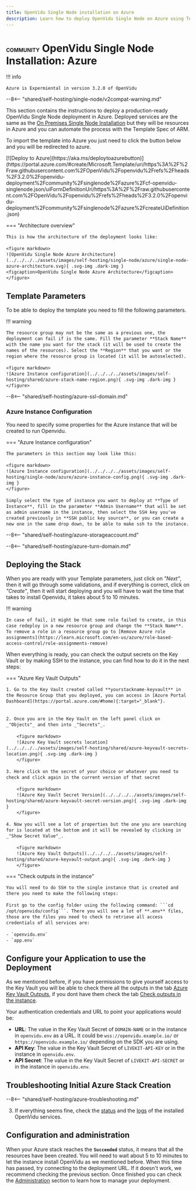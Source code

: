 ```yaml
---
title: OpenVidu Single Node installation on Azure
description: Learn how to deploy OpenVidu Single Node on Azure using Template specs of Azure Resource Manager
---
```


# <span class="openvidu-tag openvidu-community-tag" style="font-size: .5em">COMMUNITY</span> OpenVidu Single Node Installation: Azure

!!! info

    Azure is Expermiental in version 3.2.0 of OpenVidu

--8<-- "shared/self-hosting/single-node/v2compat-warning.md"

This section contains the instructions to deploy a production-ready OpenVidu Single Node deployment in Azure. Deployed services are the same as the [On Premises Single Node Installation](../on-premises/install.md) but they will be resources in Azure and you can automate the process with the Template Spec of ARM.

To import the template into Azure you just need to click the button below and you will be redirected to azure.   
<div class="center-align" markdown>
[![Deploy to Azure](https://aka.ms/deploytoazurebutton)](https://portal.azure.com/#create/Microsoft.Template/uri/https%3A%2F%2Fraw.githubusercontent.com%2FOpenVidu%2Fopenvidu%2Frefs%2Fheads%2F3.2.0%2Fopenvidu-deployment%2Fcommunity%2Fsinglenode%2Fazure%2Fcf-openvidu-singlenode.json/uiFormDefinitionUri/https%3A%2F%2Fraw.githubusercontent.com%2FOpenVidu%2Fopenvidu%2Frefs%2Fheads%2F3.2.0%2Fopenvidu-deployment%2Fcommunity%2Fsinglenode%2Fazure%2FcreateUiDefinition.json)
</div>

=== "Architecture overview"

    This is how the architecture of the deployment looks like:

    <figure markdown>
    ![OpenVidu Single Node Azure Architecture](../../../../assets/images/self-hosting/single-node/azure/single-node-azure-architecture.svg){ .svg-img .dark-img }
    <figcaption>OpenVidu Single Node Azure Architecture</figcaption>
    </figure>

## Template Parameters

To be able to deploy the template you need to fill the following parameters.

!!! warning

    The resource group may not be the same as a previous one, the deployment can fail if is the same. Fill the parameter **Stack Name** with the name you want for the stack (it will be used to create the names of the resources). Select the **Region** that you want or the region where the resource group is located (it will be autoselected).   

    <figure markdown>
    ![Azure Instance configuration](../../../../assets/images/self-hosting/shared/azure-stack-name-region.png){ .svg-img .dark-img }
    </figure>

--8<-- "shared/self-hosting/azure-ssl-domain.md"

### Azure Instance Configuration

You need to specify some properties for the Azure instance that will be created to run Openvidu.

=== "Azure Instance configuration"

    The parameters in this section may look like this:

    <figure markdown>
    ![Azure Instance configuration](../../../../assets/images/self-hosting/single-node/azure/azure-instance-config.png){ .svg-img .dark-img }
    </figure>

    Simply select the type of instance you want to deploy at **Type of Instance**, fill in the parameter **Admin Username** that will be set as admin username in the instance, then select the SSH key you've created previously in **SSH public key source**, or you can create a new one in the same drop down, to be able to make ssh to the instance.   

--8<-- "shared/self-hosting/azure-storageaccount.md"

--8<-- "shared/self-hosting/azure-turn-domain.md"

## Deploying the Stack

When you are ready with your Template parameters, just click on _"Next"_, then it will go through some validations, and if everything is correct, click on _"Create"_, then it will start deploying and you will have to wait the time that takes to install Openvidu, it takes about 5 to 10 minutes.

!!! warning

    In case of fail, it might be that some role failed to create, in this case redeploy in a new resource group and change the **Stack Name**. To remove a role in a resource group go to [Remove Azure role assignments](https://learn.microsoft.com/en-us/azure/role-based-access-control/role-assignments-remove)

When everything is ready, you can check the output secrets on the Key Vault or by making SSH to the instance, you can find how to do it in the next steps:  

=== "Azure Key Vault Outputs"

    1. Go to the Key Vault created called **yourstackname-keyvault** in the Resource Group that you deployed, you can access in [Azure Portal Dashboard](https://portal.azure.com/#home){:target="_blank"}.


    2. Once you are in the Key Vault on the left panel click on _"Objects"_ and then into _"Secrets"_.

        <figure markdown>
        ![Azure Key Vault secrets location](../../../../assets/images/self-hosting/shared/azure-keyvault-secrets-location.png){ .svg-img .dark-img }
        </figure>

    3. Here click on the secret of your choice or whatever you need to check and click again in the current version of that secret

        <figure markdown>
        ![Azure Key Vault Secret Version](../../../../assets/images/self-hosting/shared/azure-keyvault-secret-version.png){ .svg-img .dark-img }
        </figure>

    4. Now you will see a lot of properties but the one you are searching for is located at the bottom and it will be revealed by clicking in _"Show Secret Value"_.

        <figure markdown>
        ![Azure Key Vault Outputs](../../../../assets/images/self-hosting/shared/azure-keyvault-output.png){ .svg-img .dark-img }
        </figure>

=== "Check outputs in the instance"

    You will need to do SSH to the single instance that is created and there you need to make the following steps:   
    
    First go to the config folder using the following command: ```cd /opt/openvidu/config```. There you will see a lot of **.env** files, those are the files you need to check to retrieve all access credentials of all services are:

    - `openvidu.env`
    - `app.env`

## Configure your Application to use the Deployment 

As we mentioned before, if you have permissions to give yourself access to the Key Vault you will be able to check there all the outputs in the tab [Azure Key Vault Outputs](#azure-key-vault-outputs), if you dont have them check the tab [Check outputs in the instance](#check-outputs-in-the-instance).

Your authentication credentials and URL to point your applications would be:

- **URL**: The value in the Key Vault Secret of `DOMAIN-NAME` or in the instance in `openvidu.env` as a URL. It could be `wss://openvidu.example.io/` or `https://openvidu.example.io/` depending on the SDK you are using.
- **API Key**: The value in the Key Vault Secret of `LIVEKIT-API-KEY` or in the instance in `openvidu.env`.
- **API Secret**: The value in the Key Vault Secret of `LIVEKIT-API-SECRET` or in the instance in `openvidu.env`.

## Troubleshooting Initial Azure Stack Creation

--8<-- "shared/self-hosting/azure-troubleshooting.md"

3. If everything seems fine, check the [status](../on-premises/admin.md#checking-the-status-of-services) and the [logs](../on-premises/admin.md#checking-logs) of the installed OpenVidu services.

## Configuration and administration

When your Azure stack reaches the **`Succeeded`** status, it means that all the resources have been created. You will need to wait about 5 to 10 minutes to let the instance install OpenVidu as we mentioned before. When this time has passed, try connecting to the deployment URL. If it doesn't work, we recommend checking the previous section. Once finished you can check the [Administration](./admin.md) section to learn how to manage your deployment.
